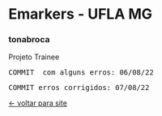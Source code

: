 # Emarkers - UFLA MG

### tonabroca
 Projeto Trainee
<pre>COMMIT  com alguns erros: 06/08/22</pre>
<pre>COMMIT erros corrigidos: 07/08/22</pre>
<a href="https://site.soluttec.repl.co/"> <- voltar para site </a>
